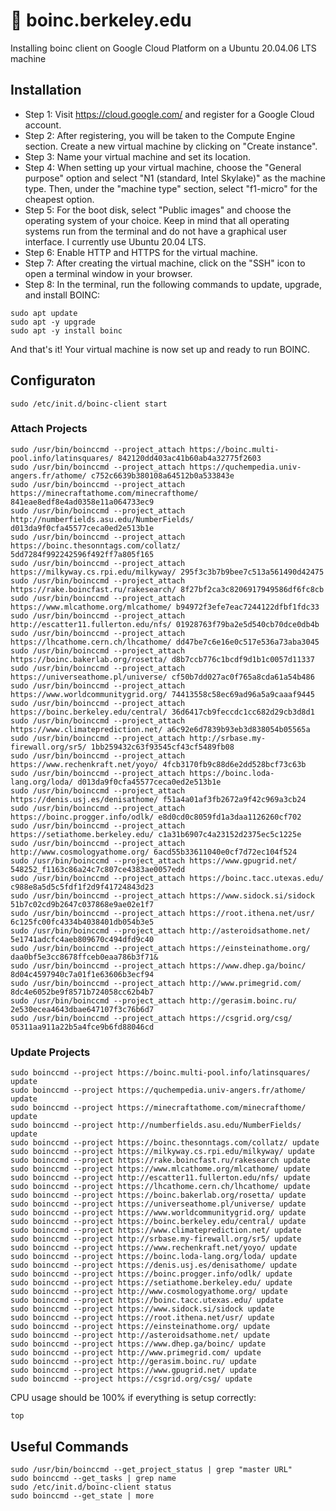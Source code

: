# 🔬 boinc.berkeley.edu
Installing boinc client on Google Cloud Platform on a Ubuntu 20.04.06 LTS machine

## Installation
- Step 1: Visit https://cloud.google.com/ and register for a Google Cloud account.
- Step 2: After registering, you will be taken to the Compute Engine section. Create a new virtual machine by clicking on "Create instance".
- Step 3: Name your virtual machine and set its location.
- Step 4: When setting up your virtual machine, choose the "General purpose" option and select "N1 (standard, Intel Skylake)" as the machine type. Then, under the "machine type" section, select "f1-micro" for the cheapest option.
- Step 5: For the boot disk, select "Public images" and choose the operating system of your choice. Keep in mind that all operating systems run from the terminal and do not have a graphical user interface. I currently use Ubuntu 20.04 LTS.
- Step 6: Enable HTTP and HTTPS for the virtual machine.
- Step 7: After creating the virtual machine, click on the "SSH" icon to open a terminal window in your browser.
- Step 8: In the terminal, run the following commands to update, upgrade, and install BOINC:
```
sudo apt update
sudo apt -y upgrade
sudo apt -y install boinc
```
And that's it! Your virtual machine is now set up and ready to run BOINC.

## Configuraton
```shell
sudo /etc/init.d/boinc-client start
```
### Attach Projects
```shell
sudo /usr/bin/boinccmd --project_attach https://boinc.multi-pool.info/latinsquares/ 842120dd403ac41b60ab4a32775f2603
sudo /usr/bin/boinccmd --project_attach https://quchempedia.univ-angers.fr/athome/ c752c6639b380108a64512b0a533843e
sudo /usr/bin/boinccmd --project_attach https://minecraftathome.com/minecrafthome/ 841eae8edf8e4ad0358e11a064733ec9
sudo /usr/bin/boinccmd --project_attach http://numberfields.asu.edu/NumberFields/ d013da9f0cfa45577ceca0ed2e513b1e 
sudo /usr/bin/boinccmd --project_attach https://boinc.thesonntags.com/collatz/ 5dd7284f992242596f492ff7a805f165
sudo /usr/bin/boinccmd --project_attach https://milkyway.cs.rpi.edu/milkyway/ 295f3c3b7b9bee7c513a561490d42475
sudo /usr/bin/boinccmd --project_attach https://rake.boincfast.ru/rakesearch/ 8f27bf2ca3c8206917949586df6fc8cb
sudo /usr/bin/boinccmd --project_attach https://www.mlcathome.org/mlcathome/ b94972f3efe7eac7244122dfbf1fdc33 
sudo /usr/bin/boinccmd --project_attach http://escatter11.fullerton.edu/nfs/ 01928763f79ba2e5d540cb70dce0db4b 
sudo /usr/bin/boinccmd --project_attach https://lhcathome.cern.ch/lhcathome/ dd47be7c6e16e0c517e536a73aba3045 
sudo /usr/bin/boinccmd --project_attach https://boinc.bakerlab.org/rosetta/ d8b7ccb776c1bcdf9d1b1c0057d11337 
sudo /usr/bin/boinccmd --project_attach https://universeathome.pl/universe/ cf50b7dd027ac0f765a8cda61a54b486 
sudo /usr/bin/boinccmd --project_attach https://www.worldcommunitygrid.org/ 74413558c58ec69ad96a5a9caaaf9445 
sudo /usr/bin/boinccmd --project_attach https://boinc.berkeley.edu/central/ 36d6417cb9feccdc1cc682d29cb3d8d1 
sudo /usr/bin/boinccmd --project_attach https://www.climateprediction.net/ a6c92e6d7839b93eb3d838054b05565a 
sudo /usr/bin/boinccmd --project_attach http://srbase.my-firewall.org/sr5/ 1bb259432c63f93545cf43cf5489fb08 
sudo /usr/bin/boinccmd --project_attach https://www.rechenkraft.net/yoyo/ 4fcb3170fb9c88d6e2dd528bcf73c63b 
sudo /usr/bin/boinccmd --project_attach https://boinc.loda-lang.org/loda/ d013da9f0cfa45577ceca0ed2e513b1e 
sudo /usr/bin/boinccmd --project_attach https://denis.usj.es/denisathome/ f51a4a01af3fb2672a9f42c969a3cb24
sudo /usr/bin/boinccmd --project_attach https://boinc.progger.info/odlk/ e8d0cd0c8059fd1a3daa1126260cf702 
sudo /usr/bin/boinccmd --project_attach https://setiathome.berkeley.edu/ c1a31b6907c4a23152d2375ec5c1225e 
sudo /usr/bin/boinccmd --project_attach http://www.cosmologyathome.org/ 6acd55b33611040e0cf7d72ec104f524 
sudo /usr/bin/boinccmd --project_attach https://www.gpugrid.net/ 548252_f1163c86a24c7c807ce4383ae0057edd
sudo /usr/bin/boinccmd --project_attach https://boinc.tacc.utexas.edu/ c988e8a5d5c5fdf1f2d9f41724843d23 
sudo /usr/bin/boinccmd --project_attach https://www.sidock.si/sidock 51b7c02cd9b2647c037868e9ae02e1f7 
sudo /usr/bin/boinccmd --project_attach https://root.ithena.net/usr/ 6c125fc00fc4334b4038401db054b3e5 
sudo /usr/bin/boinccmd --project_attach http://asteroidsathome.net/ 5e1741adcfc4aeb809670c494dfd9c40
sudo /usr/bin/boinccmd --project_attach https://einsteinathome.org/ daa0bf5e3cc8678ffceb0eaa786b3f71& 
sudo /usr/bin/boinccmd --project_attach https://www.dhep.ga/boinc/ 8d04c4597940c7a01f1e63606b3ecf94  
sudo /usr/bin/boinccmd --project_attach http://www.primegrid.com/ 8dc4e6052be9f8571b724058cc62b4b7  
sudo /usr/bin/boinccmd --project_attach http://gerasim.boinc.ru/ 2e530ecea4643dbae647107f3c76b6d7   
sudo /usr/bin/boinccmd --project_attach https://csgrid.org/csg/ 05311aa911a22b5a4fce9b6fd88046cd 
```
### Update Projects
```shell
sudo boinccmd --project https://boinc.multi-pool.info/latinsquares/ update
sudo boinccmd --project https://quchempedia.univ-angers.fr/athome/ update
sudo boinccmd --project https://minecraftathome.com/minecrafthome/ update
sudo boinccmd --project http://numberfields.asu.edu/NumberFields/ update
sudo boinccmd --project https://boinc.thesonntags.com/collatz/ update
sudo boinccmd --project https://milkyway.cs.rpi.edu/milkyway/ update
sudo boinccmd --project https://rake.boincfast.ru/rakesearch update
sudo boinccmd --project https://www.mlcathome.org/mlcathome/ update
sudo boinccmd --project http://escatter11.fullerton.edu/nfs/ update
sudo boinccmd --project https://lhcathome.cern.ch/lhcathome/ update
sudo boinccmd --project https://boinc.bakerlab.org/rosetta/ update
sudo boinccmd --project https://universeathome.pl/universe/ update 
sudo boinccmd --project https://www.worldcommunitygrid.org/ update
sudo boinccmd --project https://boinc.berkeley.edu/central/ update
sudo boinccmd --project https://www.climateprediction.net/ update 
sudo boinccmd --project http://srbase.my-firewall.org/sr5/ update
sudo boinccmd --project https://www.rechenkraft.net/yoyo/ update
sudo boinccmd --project https://boinc.loda-lang.org/loda/ update
sudo boinccmd --project https://denis.usj.es/denisathome/ update
sudo boinccmd --project https://boinc.progger.info/odlk/ update
sudo boinccmd --project https://setiathome.berkeley.edu/ update
sudo boinccmd --project http://www.cosmologyathome.org/ update
sudo boinccmd --project https://boinc.tacc.utexas.edu/ update
sudo boinccmd --project https://www.sidock.si/sidock update
sudo boinccmd --project https://root.ithena.net/usr/ update
sudo boinccmd --project https://einsteinathome.org/ update
sudo boinccmd --project http://asteroidsathome.net/ update
sudo boinccmd --project https://www.dhep.ga/boinc/ update
sudo boinccmd --project http://www.primegrid.com/ update
sudo boinccmd --project http://gerasim.boinc.ru/ update
sudo boinccmd --project https://www.gpugrid.net/ update
sudo boinccmd --project https://csgrid.org/csg/ update
```

CPU usage should be 100% if everything is setup correctly:
```shell
top
```

## Useful Commands
```shell
sudo /usr/bin/boinccmd --get_project_status | grep "master URL"
sudo boinccmd --get_tasks | grep name
sudo /etc/init.d/boinc-client status
sudo boinccmd --get_state | more
```
